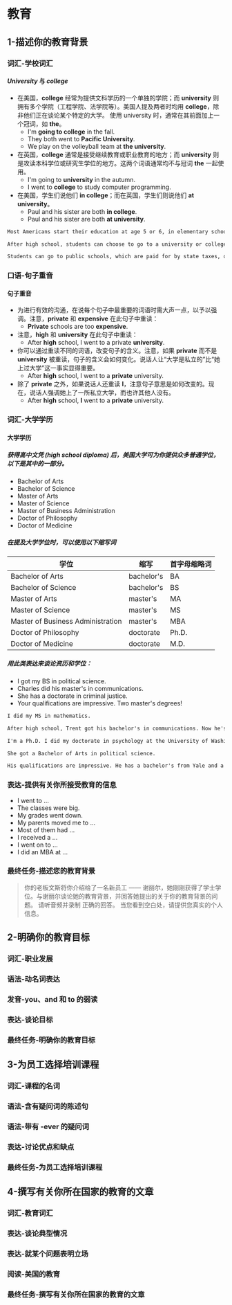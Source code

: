 # 教育

## 1-描述你的教育背景

### 词汇-学校词汇

#### *University* 与 *college*

- 在美国，**college** 经常为提供文科学历的一个单独的学院；而 **university** 则拥有多个学院（工程学院、法学院等）。美国人提及两者时均用 **college**，除非他们正在谈论某个特定的大学。 使用 university 时，通常在其前面加上一个冠词，如 **the**。
  - I'm **going to college** in the fall.
  - They both went to **Pacific University**.
  - We play on the volleyball team at **the university**.
- 在英国，**college** 通常是接受继续教育或职业教育的地方；而 **university** 则是攻读本科学位或研究生学位的地方。这两个词语通常均不与冠词 **the** 一起使用。
  - I'm going to **university** in the autumn.
  - I went to **college** to study computer programming.
- 在美国，学生们说他们 **in college**；而在英国，学生们则说他们 **at university**。
  - Paul and his sister are both **in college**.
  - Paul and his sister are both **at university**.

```markdown
Most Americans start their education at age 5 or 6, in elementary school. Then they graduate to middle school, and finally high school. Each year of education is called a grade. Each school may be different, but grades 1 through 5 are usually elementary school, grades 6 through 8 middle school, and grades 9 through 12 high school.

After high school, students can choose to go to a university or college. Universities are larger than colleges and offer more degrees, like a bachelor's or master's degree. Colleges usually offer only bachelor's degrees.

Students can go to public schools, which are paid for by state taxes, or families can pay for their children to go to private schools, which some people believe offer a better education, but are usually more expensive.
```

### 口语-句子重音

#### 句子重音

- 为进行有效的沟通，在说每个句子中最重要的词语时需大声一点，以予以强调。注意，**private** 和 **expensive** 在此句子中重读：
  - **Private** schools are too **expensive**.
- 注意，**high** 和 **university** 在此句子中重读：
  - After **high** school, I went to a private **university**.
- 你可以通过重读不同的词语，改变句子的含义。注意，如果 **private** 而不是 **university** 被重读，句子的含义会如何变化。说话人让“大学是私立的”比“她上过大学”这一事实显得重要。
  - After **high** school, I went to a **private** university.
- 除了 **private** 之外，如果说话人还重读 **I**，注意句子意思是如何改变的。现在，说话人强调她上了一所私立大学，而也许其他人没有。
  - After **high** school, **I** went to a **private** university.

### 词汇-大学学历

#### 大学学历

##### 获得高中文凭 **(high school diploma)** 后，美国大学可为你提供众多普通学位，以下是其中的一部分。

- Bachelor of Arts
- Bachelor of Science
- Master of Arts
- Master of Science
- Master of Business Administration
- Doctor of Philosophy
- Doctor of Medicine

##### 在提及大学学位时，可以使用以下缩写词

学位 | 缩写 | 首字母缩略词
---------|----------|---------
 Bachelor of Arts | bachelor's | BA
 Bachelor of Science | bachelor's | BS
 Master of Arts | master's | MA
 Master of Science | master's | MS
 Master of Business Administration | master's | MBA
 Doctor of Philosophy | doctorate | Ph.D.
 Doctor of Medicine | doctorate | M.D.

##### 用此类表达来谈论资历和学位：

- I got my BS in political science.
- Charles did his master's in communications.
- She has a doctorate in criminal justice.
- Your qualifications are impressive. Two master's degrees!

```markdown
I did my MS in mathematics.

After high school, Trent got his bachelor's in communications. Now he's doing his master's.

I'm a Ph.D. I did my doctorate in psychology at the University of Washington.

She got a Bachelor of Arts in political science.

His qualifications are impressive. He has a bachelor's from Yale and a master's from Emory.
```

### 表达-提供有关你所接受教育的信息

- I went to ...
- The classes were big.
- My grades went down.
- My parents moved me to ...
- Most of them had ...
- I received a ...
- I went on to ...
- I did an MBA at ...

### 最终任务-描述您的教育背景

> 你的老板文斯将你介绍给了一名新员工 —— 谢丽尔，她刚刚获得了学士学位。与谢丽尔谈论她的教育背景，并回答她提出的关于你的教育背景的问题。 请听音频并录制 正确的回答。 当您看到空白处，请提供您真实的个人信息。

## 2-明确你的教育目标

### 词汇-职业发展

### 语法-动名词表达

### 发音-**you**、**and** 和 **to** 的弱读

### 表达-谈论目标

### 最终任务-明确你的教育目标

## 3-为员工选择培训课程

### 词汇-课程的名词

### 语法-含有疑问词的陈述句

### 语法-带有 **-ever** 的疑问词

### 表达-讨论优点和缺点

### 最终任务-为员工选择培训课程

## 4-撰写有关你所在国家的教育的文章

### 词汇-教育词汇

### 表达-谈论典型情况

### 表达-就某个问题表明立场

### 阅读-美国的教育

### 最终任务-撰写有关你所在国家的教育的文章

